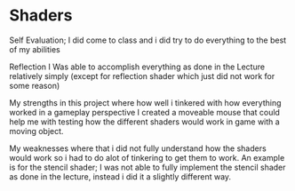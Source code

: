 # Shaders

Self Evaluation; I did come to class and i did try to do everything to the best of my abilities

Reflection
I Was able to accomplish everything as done in the Lecture relatively simply (except for reflection shader which just did not work for some reason)

My strengths in this project where how well i tinkered with how everything worked in a gameplay perspective
I created a moveable mouse that could help me with testing how the different shaders would work in game with a moving object.

My weaknesses where that i did not fully understand how the shaders would work so i had to do alot of tinkering to get them to work. An example is for the stencil shader; I was not able to fully implement the stencil shader as done in the lecture, instead i did it a slightly different way.

